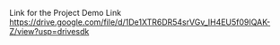 Link for the Project Demo Link
https://drive.google.com/file/d/1De1XTR6DR54srVGv_IH4EU5f09IQAK-Z/view?usp=drivesdk
